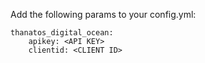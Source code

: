 Add the following params to your config.yml:
```
thanatos_digital_ocean:
    apikey: <API KEY>
    clientid: <CLIENT ID>
```

